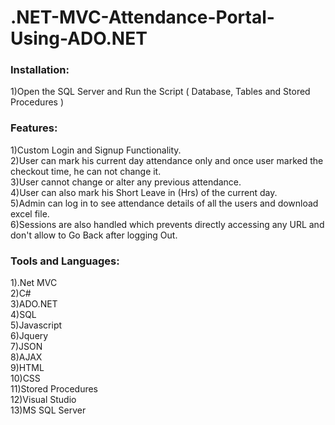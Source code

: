 # .NET-MVC-Attendance-Portal-Using-ADO.NET

### Installation:  
1)Open the SQL Server and Run the Script ( Database, Tables and Stored Procedures )  


### Features:
1)Custom Login and Signup Functionality.  
2)User can mark his current day attendance only and once user marked the checkout time, he can not change it.  
3)User cannot change or alter any previous attendance.  
4)User can also mark his Short Leave in (Hrs) of the current day.  
5)Admin can log in to see attendance details of all the users and download excel file.  
6)Sessions are also handled which prevents directly accessing any URL and don't allow to Go Back after logging Out.  

### Tools and Languages:
1).Net MVC  
2)C#  
3)ADO.NET  
4)SQL  
5)Javascript  
6)Jquery  
7)JSON  
8)AJAX  
9)HTML  
10)CSS  
11)Stored Procedures  
12)Visual Studio  
13)MS SQL Server  
